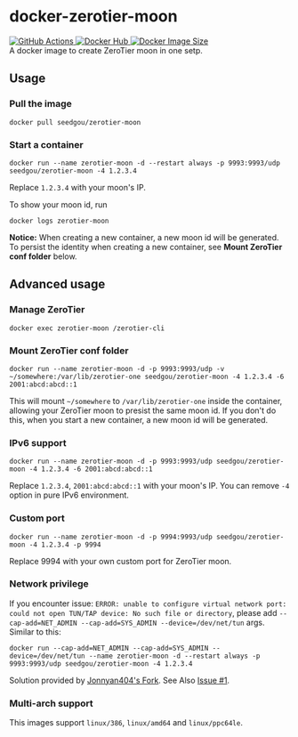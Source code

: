 # docker-zerotier-moon
<a href="https://github.com/rwv/docker-zerotier-moon/actions">
    <img src="https://img.shields.io/github/workflow/status/rwv/docker-zerotier-moon/docker_hub_latest" alt="GitHub Actions" />
</a>
<a href="https://hub.docker.com/r/seedgou/zerotier-moon">
    <img src="https://img.shields.io/docker/pulls/seedgou/zerotier-moon" alt="Docker Hub" />
    <img src="https://img.shields.io/docker/image-size/seedgou/zerotier-moon/latest" alt="Docker Image Size" />
</a>
<br>
A docker image to create ZeroTier moon in one setp.

## Usage

### Pull the image

```
docker pull seedgou/zerotier-moon
```

### Start a container

```
docker run --name zerotier-moon -d --restart always -p 9993:9993/udp seedgou/zerotier-moon -4 1.2.3.4
```
 
Replace `1.2.3.4` with your moon's IP.

To show your moon id, run

```
docker logs zerotier-moon
```

**Notice:**
When creating a new container, a new moon id will be generated. To persist the identity when creating a new container, see **Mount ZeroTier conf folder** below.

## Advanced usage

### Manage ZeroTier

```
docker exec zerotier-moon /zerotier-cli
```

### Mount ZeroTier conf folder

```
docker run --name zerotier-moon -d -p 9993:9993/udp -v ~/somewhere:/var/lib/zerotier-one seedgou/zerotier-moon -4 1.2.3.4 -6 2001:abcd:abcd::1
```

This will mount `~/somewhere` to `/var/lib/zerotier-one` inside the container, allowing your ZeroTier moon to presist the same moon id.  If you don't do this, when you start a new container, a new moon id will be generated.

### IPv6 support

```
docker run --name zerotier-moon -d -p 9993:9993/udp seedgou/zerotier-moon -4 1.2.3.4 -6 2001:abcd:abcd::1
```

Replace `1.2.3.4`, `2001:abcd:abcd::1` with your moon's IP. You can remove `-4` option in pure IPv6 environment.

### Custom port

```
docker run --name zerotier-moon -d -p 9994:9993/udp seedgou/zerotier-moon -4 1.2.3.4 -p 9994
```

Replace 9994 with your own custom port for ZeroTier moon.

### Network privilege

If you encounter issue: `ERROR: unable to configure virtual network port: could not open TUN/TAP device: No such file or directory`, please add `--cap-add=NET_ADMIN --cap-add=SYS_ADMIN --device=/dev/net/tun` args. Similar to this:

```
docker run --cap-add=NET_ADMIN --cap-add=SYS_ADMIN --device=/dev/net/tun --name zerotier-moon -d --restart always -p 9993:9993/udp seedgou/zerotier-moon -4 1.2.3.4
```

Solution provided by [Jonnyan404's Fork](https://github.com/Jonnyan404/docker-zerotier-moon).
See Also [Issue #1](https://github.com/rwv/docker-zerotier-moon/issues/1).

### Multi-arch support

This images support `linux/386`, `linux/amd64` and `linux/ppc64le`.
